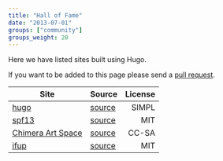 ```yaml
---
title: "Hall of Fame"
date: "2013-07-01"
groups: ["community"]
groups_weight: 20
---
```


Here we have listed sites built using Hugo.

If you want to be added to this page please send a [pull request](https://github.com/spf13/hugo/pulls).



| **Site**                                         | **Source**                                            | **License**  |
| ------------------------------------------------ | ----------------------------------------------------- | -----------: |
| [hugo](http://hugo.spf13.com)                    | [source](http://github.com/spf13/hugo/docs)           | SIMPL        |
| [spf13](http://spf13.com)                        | [source](http://github.com/spf13/spf13.com)           | MIT          |
| [Chimera Art Space](http://chimeraarts.org)      | [source](https://github.com/chimera/chimeraarts.org)  | CC-SA        |
| [ifup](http://ifup.org)                          | [source](https://github.com/philips/www.ifup.org)     | MIT          |
